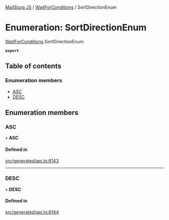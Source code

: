 [MailSlurp JS](../README.md) / [WaitForConditions](../modules/WaitForConditions.md) / SortDirectionEnum

# Enumeration: SortDirectionEnum

[WaitForConditions](../modules/WaitForConditions.md).SortDirectionEnum

**`export`**

## Table of contents

### Enumeration members

- [ASC](WaitForConditions.SortDirectionEnum.md#asc)
- [DESC](WaitForConditions.SortDirectionEnum.md#desc)

## Enumeration members

### ASC

• **ASC**

#### Defined in

[src/generated/api.ts:6143](https://github.com/mailslurp/mailslurp-client/blob/75eefbf/src/generated/api.ts#L6143)

___

### DESC

• **DESC**

#### Defined in

[src/generated/api.ts:6144](https://github.com/mailslurp/mailslurp-client/blob/75eefbf/src/generated/api.ts#L6144)
